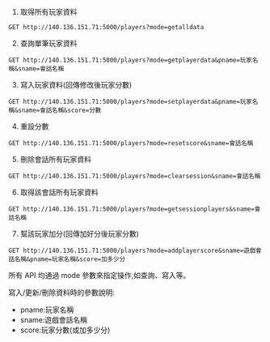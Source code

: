 1. 取得所有玩家資料

```
GET http://140.136.151.71:5000/players?mode=getalldata
```

2. 查詢單筆玩家資料 

```
GET http://140.136.151.71:5000/players?mode=getplayerdata&pname=玩家名稱&sname=會話名稱
```

3. 寫入玩家資料(回傳修改後玩家分數)

```
GET http://140.136.151.71:5000/players?mode=setplayerdata&pname=玩家名稱&sname=會話名稱&score=分數
```

4. 重設分數

```
GET http://140.136.151.71:5000/players?mode=resetscore&sname=會話名稱 
```

5. 刪除會話所有玩家資料

```
GET http://140.136.151.71:5000/players?mode=clearsession&sname=會話名稱
```
6. 取得該會話所有玩家資料

```
GET http://140.136.151.71:5000/players?mode=getsessionplayers&sname=會話名稱
```
7. 幫該玩家加分(回傳加好分後玩家分數)
```
GET http://140.136.151.71:5000/players?mode=addplayerscore&sname=遊戲會話名稱&pname=玩家名稱&score=加多少分
```
所有 API 均通過 mode 參數來指定操作,如查詢、寫入等。

寫入/更新/刪除資料時的參數說明:

- pname:玩家名稱
- sname:遊戲會話名稱 
- score:玩家分數(或加多少分)